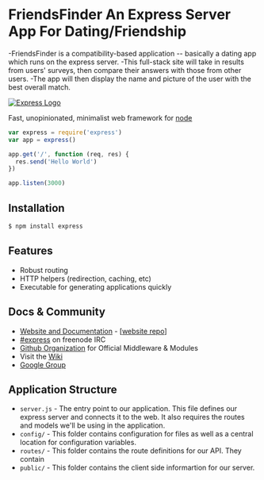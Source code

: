 # FriendsFinder An Express Server App For Dating/Friendship

-FriendsFinder is a compatibility-based application -- basically a dating app which runs on the express server. 
-This full-stack site will take in results from users' surveys, then compare their answers with those from other users. 
-The app will then display the name and picture of the user with the best overall match.

[![Express Logo](https://i.cloudup.com/zfY6lL7eFa-3000x3000.png)](http://expressjs.com/)

  Fast, unopinionated, minimalist web framework for [node](http://nodejs.org)
  


```js
var express = require('express')
var app = express()

app.get('/', function (req, res) {
  res.send('Hello World')
})

app.listen(3000)
```

## Installation

```bash
$ npm install express
```

## Features

  * Robust routing
  * HTTP helpers (redirection, caching, etc)
  * Executable for generating applications quickly
    
## Docs & Community

  * [Website and Documentation](http://expressjs.com/) - [[website repo](https://github.com/expressjs/expressjs.com)]
  * [#express](https://webchat.freenode.net/?channels=express) on freenode IRC
  * [Github Organization](https://github.com/expressjs) for Official Middleware & Modules
  * Visit the [Wiki](https://github.com/expressjs/express/wiki)
  * [Google Group](https://groups.google.com/group/express-js)
  
## Application Structure

- `server.js` - The entry point to our application. This file defines our express server and connects it to the web. It also requires the routes and models we'll be using in the application.
- `config/` - This folder contains configuration for files as well as a central location for configuration variables.
- `routes/` - This folder contains the route definitions for our API. They contain
- `public/` - This folder contains the client side informartion for our server.
